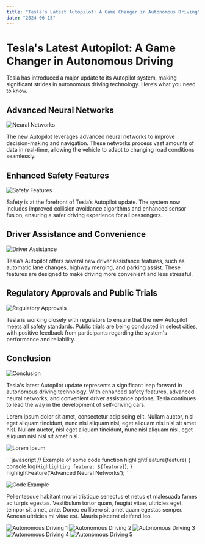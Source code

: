 ```yaml
---
title: "Tesla's Latest Autopilot: A Game Changer in Autonomous Driving"
date: "2024-06-15"
---
```


# Tesla's Latest Autopilot: A Game Changer in Autonomous Driving

Tesla has introduced a major update to its Autopilot system, making significant strides in autonomous driving technology. Here’s what you need to know.

## Advanced Neural Networks

![Neural Networks](https://source.unsplash.com/800x600/?neural,network)

The new Autopilot leverages advanced neural networks to improve decision-making and navigation. These networks process vast amounts of data in real-time, allowing the vehicle to adapt to changing road conditions seamlessly.

## Enhanced Safety Features

![Safety Features](https://source.unsplash.com/800x600/?safety)

Safety is at the forefront of Tesla’s Autopilot update. The system now includes improved collision avoidance algorithms and enhanced sensor fusion, ensuring a safer driving experience for all passengers.

## Driver Assistance and Convenience

![Driver Assistance](https://source.unsplash.com/800x600/?driver,assistance)

Tesla’s Autopilot offers several new driver assistance features, such as automatic lane changes, highway merging, and parking assist. These features are designed to make driving more convenient and less stressful.

## Regulatory Approvals and Public Trials

![Regulatory Approvals](https://source.unsplash.com/800x600/?regulatory,approval)

Tesla is working closely with regulators to ensure that the new Autopilot meets all safety standards. Public trials are being conducted in select cities, with positive feedback from participants regarding the system's performance and reliability.

## Conclusion

![Conclusion](https://source.unsplash.com/800x600/?conclusion,autopilot)

Tesla's latest Autopilot update represents a significant leap forward in autonomous driving technology. With enhanced safety features, advanced neural networks, and convenient driver assistance options, Tesla continues to lead the way in the development of self-driving cars.

Lorem ipsum dolor sit amet, consectetur adipiscing elit. Nullam auctor, nisl eget aliquam tincidunt, nunc nisl aliquam nisl, eget aliquam nisl nisl sit amet nisl. Nullam auctor, nisl eget aliquam tincidunt, nunc nisl aliquam nisl, eget aliquam nisl nisl sit amet nisl.

![Lorem Ipsum](https://source.unsplash.com/800x600/?lorem,ipsum)

\`\`\`javascript
// Example of some code
function highlightFeature(feature) {
    console.log(`Highlighting feature: ${feature}`);
}
highlightFeature('Advanced Neural Networks');
\`\`\`

![Code Example](https://source.unsplash.com/800x600/?code,javascript)

Pellentesque habitant morbi tristique senectus et netus et malesuada fames ac turpis egestas. Vestibulum tortor quam, feugiat vitae, ultricies eget, tempor sit amet, ante. Donec eu libero sit amet quam egestas semper. Aenean ultricies mi vitae est. Mauris placerat eleifend leo.

![Autonomous Driving 1](https://source.unsplash.com/800x600/?autonomous,driving)
![Autonomous Driving 2](https://source.unsplash.com/800x600/?autopilot,tesla)
![Autonomous Driving 3](https://source.unsplash.com/800x600/?self-driving,car)
![Autonomous Driving 4](https://source.unsplash.com/800x600/?technology,car)
![Autonomous Driving 5](https://source.unsplash.com/800x600/?ai,car)
